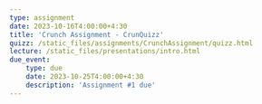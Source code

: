 ```yaml
---
type: assignment
date: 2023-10-16T4:00:00+4:30
title: 'Crunch Assignment - CrunQuizz'
quizz: /static_files/assignments/CrunchAssignment/quizz.html
lecture: /static_files/presentations/intro.html
due_event: 
    type: due
    date: 2023-10-25T4:00:00+4:30
    description: 'Assignment #1 due'
---
```

